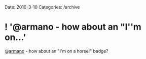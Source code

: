 Date: 2010-3-10
Categories: /archive

# ! '@armano - how about an "I''m on...'

@<a href="http://twitter.com/armano" class="aktt_username">armano</a> - how about an "I'm on a horse!" badge?
